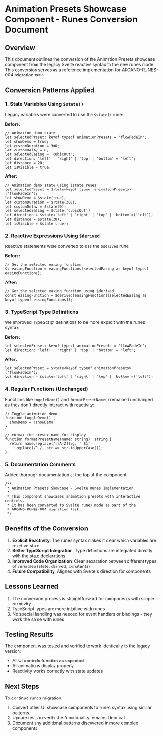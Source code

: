 # Animation Presets Showcase Component - Runes Conversion Document

## Overview

This document outlines the conversion of the Animation Presets showcase component from the legacy Svelte reactive syntax to the new runes mode. This conversion serves as a reference implementation for ARCANO-RUNES-004 migration task.

## Conversion Patterns Applied

### 1. State Variables Using `$state()`

Legacy variables were converted to use the `$state()` rune:

**Before:**
```svelte
// Animation demo state
let selectedPreset: keyof typeof animationPresets = 'flowFadeIn';
let showDemo = true;
let customDuration = 300;
let customDelay = 0;
let selectedEasing = 'cubicOut';
let direction: 'left' | 'right' | 'top' | 'bottom' = 'left';
let distance = 20;
let isVisible = true;
```

**After:**
```svelte
// Animation demo state using $state runes
let selectedPreset = $state<keyof typeof animationPresets>('flowFadeIn');
let showDemo = $state(true);
let customDuration = $state(300);
let customDelay = $state(0);
let selectedEasing = $state('cubicOut');
let direction = $state<'left' | 'right' | 'top' | 'bottom'>('left');
let distance = $state(20);
let isVisible = $state(true);
```

### 2. Reactive Expressions Using `$derived`

Reactive statements were converted to use the `$derived` rune:

**Before:**
```svelte
// Get the selected easing function
$: easingFunction = easingFunctions[selectedEasing as keyof typeof easingFunctions];
```

**After:**
```svelte
// Get the selected easing function using $derived
const easingFunction = $derived(easingFunctions[selectedEasing as keyof typeof easingFunctions]);
```

### 3. TypeScript Type Definitions

We improved TypeScript definitions to be more explicit with the runes syntax:

**Before:**
```svelte
let selectedPreset: keyof typeof animationPresets = 'flowFadeIn';
let direction: 'left' | 'right' | 'top' | 'bottom' = 'left';
```

**After:**
```svelte
let selectedPreset = $state<keyof typeof animationPresets>('flowFadeIn');
let direction = $state<'left' | 'right' | 'top' | 'bottom'>('left');
```

### 4. Regular Functions (Unchanged)

Functions like `toggleDemo()` and `formatPresetName()` remained unchanged as they don't directly interact with reactivity:

```svelte
// Toggle animation demo
function toggleDemo() {
  showDemo = !showDemo;
}

// Format the preset name for display
function formatPresetName(name: string): string {
  return name.replace(/([A-Z])/g, ' $1')
    .replace(/^./, str => str.toUpperCase());
}
```

### 5. Documentation Comments

Added thorough documentation at the top of the component:

```svelte
/**
 * Animation Presets Showcase - Svelte Runes Implementation
 * 
 * This component showcases animation presets with interactive controls.
 * It has been converted to Svelte runes mode as part of the 
 * ARCANO-RUNES-004 migration task.
 */
```

## Benefits of the Conversion

1. **Explicit Reactivity**: The runes syntax makes it clear which variables are reactive state
2. **Better TypeScript Integration**: Type definitions are integrated directly with the state declarations
3. **Improved Code Organization**: Clear separation between different types of variables (state, derived, constants)
4. **Future Compatibility**: Aligned with Svelte's direction for components

## Lessons Learned

1. The conversion process is straightforward for components with simple reactivity
2. TypeScript types are more intuitive with runes
3. No special handling was needed for event handlers or bindings - they work the same with runes

## Testing Results

The component was tested and verified to work identically to the legacy version:
- All UI controls function as expected
- All animations display properly
- Reactivity works correctly with state updates

## Next Steps

To continue runes migration:
1. Convert other UI showcase components to runes syntax using similar patterns
2. Update tests to verify the functionality remains identical
3. Document any additional patterns discovered in more complex components
